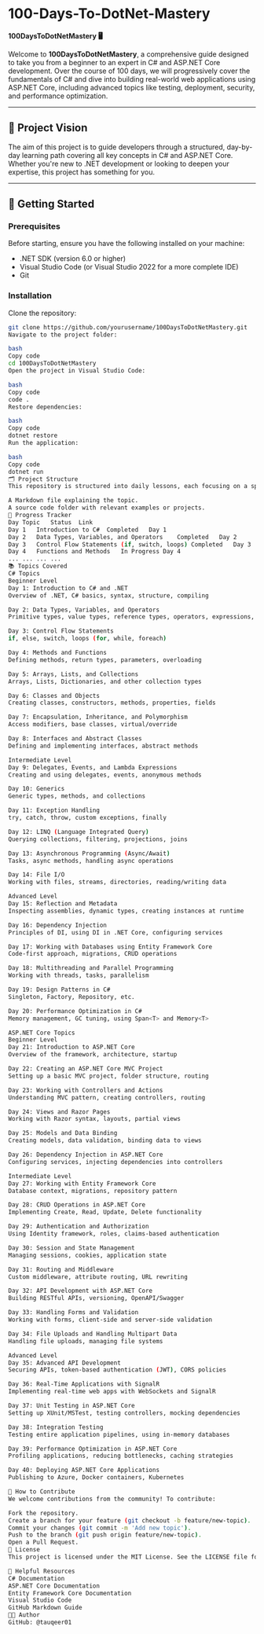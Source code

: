 # 100-Days-To-DotNet-Mastery

**100DaysToDotNetMastery 🖥️**

Welcome to **100DaysToDotNetMastery**, a comprehensive guide designed to take you from a beginner to an expert in C# and ASP.NET Core development. Over the course of 100 days, we will progressively cover the fundamentals of C# and dive into building real-world web applications using ASP.NET Core, including advanced topics like testing, deployment, security, and performance optimization.

---

## 🎯 Project Vision

The aim of this project is to guide developers through a structured, day-by-day learning path covering all key concepts in C# and ASP.NET Core. Whether you're new to .NET development or looking to deepen your expertise, this project has something for you.

---

## 🚀 Getting Started

### Prerequisites
Before starting, ensure you have the following installed on your machine:
- .NET SDK (version 6.0 or higher)
- Visual Studio Code (or Visual Studio 2022 for a more complete IDE)
- Git

### Installation
Clone the repository:

```bash
git clone https://github.com/yourusername/100DaysToDotNetMastery.git
Navigate to the project folder:

bash
Copy code
cd 100DaysToDotNetMastery
Open the project in Visual Studio Code:

bash
Copy code
code .
Restore dependencies:

bash
Copy code
dotnet restore
Run the application:

bash
Copy code
dotnet run
🗂️ Project Structure
This repository is structured into daily lessons, each focusing on a specific topic related to C# or ASP.NET Core. Each lesson includes:

A Markdown file explaining the topic.
A source code folder with relevant examples or projects.
📅 Progress Tracker
Day	Topic	Status	Link
Day 1	Introduction to C#	Completed	Day 1
Day 2	Data Types, Variables, and Operators	Completed	Day 2
Day 3	Control Flow Statements (if, switch, loops)	Completed	Day 3
Day 4	Functions and Methods	In Progress	Day 4
...	...	...	...
📚 Topics Covered
C# Topics
Beginner Level
Day 1: Introduction to C# and .NET
Overview of .NET, C# basics, syntax, structure, compiling

Day 2: Data Types, Variables, and Operators
Primitive types, value types, reference types, operators, expressions, and type conversions

Day 3: Control Flow Statements
if, else, switch, loops (for, while, foreach)

Day 4: Methods and Functions
Defining methods, return types, parameters, overloading

Day 5: Arrays, Lists, and Collections
Arrays, Lists, Dictionaries, and other collection types

Day 6: Classes and Objects
Creating classes, constructors, methods, properties, fields

Day 7: Encapsulation, Inheritance, and Polymorphism
Access modifiers, base classes, virtual/override

Day 8: Interfaces and Abstract Classes
Defining and implementing interfaces, abstract methods

Intermediate Level
Day 9: Delegates, Events, and Lambda Expressions
Creating and using delegates, events, anonymous methods

Day 10: Generics
Generic types, methods, and collections

Day 11: Exception Handling
try, catch, throw, custom exceptions, finally

Day 12: LINQ (Language Integrated Query)
Querying collections, filtering, projections, joins

Day 13: Asynchronous Programming (Async/Await)
Tasks, async methods, handling async operations

Day 14: File I/O
Working with files, streams, directories, reading/writing data

Advanced Level
Day 15: Reflection and Metadata
Inspecting assemblies, dynamic types, creating instances at runtime

Day 16: Dependency Injection
Principles of DI, using DI in .NET Core, configuring services

Day 17: Working with Databases using Entity Framework Core
Code-first approach, migrations, CRUD operations

Day 18: Multithreading and Parallel Programming
Working with threads, tasks, parallelism

Day 19: Design Patterns in C#
Singleton, Factory, Repository, etc.

Day 20: Performance Optimization in C#
Memory management, GC tuning, using Span<T> and Memory<T>

ASP.NET Core Topics
Beginner Level
Day 21: Introduction to ASP.NET Core
Overview of the framework, architecture, startup

Day 22: Creating an ASP.NET Core MVC Project
Setting up a basic MVC project, folder structure, routing

Day 23: Working with Controllers and Actions
Understanding MVC pattern, creating controllers, routing

Day 24: Views and Razor Pages
Working with Razor syntax, layouts, partial views

Day 25: Models and Data Binding
Creating models, data validation, binding data to views

Day 26: Dependency Injection in ASP.NET Core
Configuring services, injecting dependencies into controllers

Intermediate Level
Day 27: Working with Entity Framework Core
Database context, migrations, repository pattern

Day 28: CRUD Operations in ASP.NET Core
Implementing Create, Read, Update, Delete functionality

Day 29: Authentication and Authorization
Using Identity framework, roles, claims-based authentication

Day 30: Session and State Management
Managing sessions, cookies, application state

Day 31: Routing and Middleware
Custom middleware, attribute routing, URL rewriting

Day 32: API Development with ASP.NET Core
Building RESTful APIs, versioning, OpenAPI/Swagger

Day 33: Handling Forms and Validation
Working with forms, client-side and server-side validation

Day 34: File Uploads and Handling Multipart Data
Handling file uploads, managing file systems

Advanced Level
Day 35: Advanced API Development
Securing APIs, token-based authentication (JWT), CORS policies

Day 36: Real-Time Applications with SignalR
Implementing real-time web apps with WebSockets and SignalR

Day 37: Unit Testing in ASP.NET Core
Setting up XUnit/MSTest, testing controllers, mocking dependencies

Day 38: Integration Testing
Testing entire application pipelines, using in-memory databases

Day 39: Performance Optimization in ASP.NET Core
Profiling applications, reducing bottlenecks, caching strategies

Day 40: Deploying ASP.NET Core Applications
Publishing to Azure, Docker containers, Kubernetes

🤝 How to Contribute
We welcome contributions from the community! To contribute:

Fork the repository.
Create a branch for your feature (git checkout -b feature/new-topic).
Commit your changes (git commit -m 'Add new topic').
Push to the branch (git push origin feature/new-topic).
Open a Pull Request.
📄 License
This project is licensed under the MIT License. See the LICENSE file for more details.

🔗 Helpful Resources
C# Documentation
ASP.NET Core Documentation
Entity Framework Core Documentation
Visual Studio Code
GitHub Markdown Guide
👨‍💻 Author
GitHub: @tauqeer01